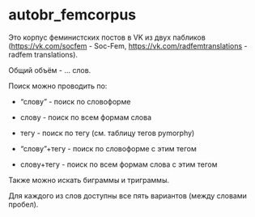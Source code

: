 # autobr_femcorpus

Это корпус феминистских постов в VK из двух пабликов (https://vk.com/socfem - Soc-Fem, https://vk.com/radfemtranslations - radfem translations).

Общий объём - ... слов.

Поиск можно проводить по: 

- “слову” - поиск по словоформе

- слову - поиск по всем формам слова

- тегу - поиск по тегу (см. таблицу тегов pymorphy)

- “слову”+тегу - поиск по словоформе с этим тегом

- слову+тегу - поиск по всем формам слова с этим тегом


Также можно искать биграммы и триграммы.

Для каждого из слов доступны все пять вариантов (между словами пробел).
